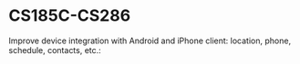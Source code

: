 CS185C-CS286
============

Improve device integration with Android and iPhone client: location, phone, schedule, contacts, etc.: 